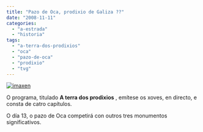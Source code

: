```yaml
---
title: "Pazo de Oca, prodixio de Galiza ??"
date: "2008-11-11"
categories: 
  - "a-estrada"
  - "historia"
tags: 
  - "a-terra-dos-prodixios"
  - "oca"
  - "pazo-de-oca"
  - "prodixio"
  - "tvg"
---
```


[![](images/imaxen-300x300.jpg "imaxen")](http://belay.es/wp-content/uploads/2008/11/imaxen.jpg)

O programa, titulado **A terra dos prodixios** , emítese os xoves, en directo, e consta de catro capítulos.

O día 13, o pazo de Oca competirá con outros tres monumentos significativos.
